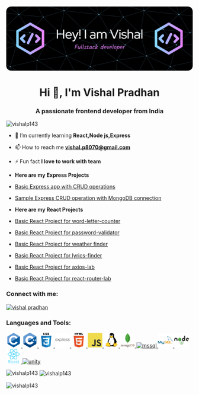 <p align="center">
  <img src="https://github.com/vishalP143/vishalP143/blob/main/github-header-image.png" />
</p>

<h1 align="center">Hi 👋, I'm Vishal Pradhan</h1>
<h3 align="center">A passionate frontend developer from India</h3>
<p align="left"> <img src="https://komarev.com/ghpvc/?username=vishalp143&label=Profile%20views&color=0e75b6&style=flat" alt="vishalp143" /> </p>

- 🌱 I’m currently learning **React,Node js,Express**

- 📫 How to reach me **vishal.p8070@gmail.com**

- ⚡ Fun fact **I love to work with team**

-   **Here are my Express Projects**

- [Basic Express app with CRUD operations](https://github.com/vishalP143/project)
- [Sample Express CRUD operation with MongoDB connection](https://github.com/vishalP143/Basic-CRUD-app-with-Express-level-2-with-MongoDB)

-  **Here are my React Projects**
-  [Basic React Project for word-letter-counter](https://github.com/vishalP143/reactProjects1/tree/main/word-letter-counter)
-  [Basic React Project for password-validator](https://github.com/vishalP143/reactProjects1/tree/main/password-validator)
-  [Basic React Project for weather finder](https://github.com/vishalP143/reactProjects1/tree/main/weather)
-  [Basic React Project for lyrics-finder](https://github.com/vishalP143/reactProjects1/tree/main/lyrics-finder)
-  [Basic React Project for axios-lab](https://github.com/vishalP143/reactProjects1/tree/main/axios-lab)
-  [Basic React Project for react-router-lab](https://github.com/vishalP143/reactProjects1/tree/main/react-router-lab)
 
<h3 align="left">Connect with me:</h3>
<p align="left">
<a href="https://www.linkedin.com/in/vishal-pradhan-65901b327/" target="blank"><img align="center" src="https://raw.githubusercontent.com/rahuldkjain/github-profile-readme-generator/master/src/images/icons/Social/linked-in-alt.svg" alt="vishal pradhan" height="30" width="40" /></a>
</p>

<h3 align="left">Languages and Tools:</h3>
<p align="left"> <a href="https://www.cprogramming.com/" target="_blank" rel="noreferrer"> <img src="https://raw.githubusercontent.com/devicons/devicon/master/icons/c/c-original.svg" alt="c" width="40" height="40"/> </a> <a href="https://www.w3schools.com/cpp/" target="_blank" rel="noreferrer"> <img src="https://raw.githubusercontent.com/devicons/devicon/master/icons/cplusplus/cplusplus-original.svg" alt="cplusplus" width="40" height="40"/> </a> <a href="https://www.w3schools.com/css/" target="_blank" rel="noreferrer"> <img src="https://raw.githubusercontent.com/devicons/devicon/master/icons/css3/css3-original-wordmark.svg" alt="css3" width="40" height="40"/> </a> <a href="https://expressjs.com" target="_blank" rel="noreferrer"> <img src="https://raw.githubusercontent.com/devicons/devicon/master/icons/express/express-original-wordmark.svg" alt="express" width="40" height="40"/> </a> <a href="https://www.w3.org/html/" target="_blank" rel="noreferrer"> <img src="https://raw.githubusercontent.com/devicons/devicon/master/icons/html5/html5-original-wordmark.svg" alt="html5" width="40" height="40"/> </a> <a href="https://developer.mozilla.org/en-US/docs/Web/JavaScript" target="_blank" rel="noreferrer"> <img src="https://raw.githubusercontent.com/devicons/devicon/master/icons/javascript/javascript-original.svg" alt="javascript" width="40" height="40"/> </a> <a href="https://www.linux.org/" target="_blank" rel="noreferrer"> <img src="https://raw.githubusercontent.com/devicons/devicon/master/icons/linux/linux-original.svg" alt="linux" width="40" height="40"/> </a> <a href="https://www.mongodb.com/" target="_blank" rel="noreferrer"> <img src="https://raw.githubusercontent.com/devicons/devicon/master/icons/mongodb/mongodb-original-wordmark.svg" alt="mongodb" width="40" height="40"/> </a> <a href="https://www.microsoft.com/en-us/sql-server" target="_blank" rel="noreferrer"> <img src="https://www.svgrepo.com/show/303229/microsoft-sql-server-logo.svg" alt="mssql" width="40" height="40"/> </a> <a href="https://www.mysql.com/" target="_blank" rel="noreferrer"> <img src="https://raw.githubusercontent.com/devicons/devicon/master/icons/mysql/mysql-original-wordmark.svg" alt="mysql" width="40" height="40"/> </a> <a href="https://nodejs.org" target="_blank" rel="noreferrer"> <img src="https://raw.githubusercontent.com/devicons/devicon/master/icons/nodejs/nodejs-original-wordmark.svg" alt="nodejs" width="40" height="40"/> </a> <a href="https://reactjs.org/" target="_blank" rel="noreferrer"> <img src="https://raw.githubusercontent.com/devicons/devicon/master/icons/react/react-original-wordmark.svg" alt="react" width="40" height="40"/> </a> <a href="https://unity.com/" target="_blank" rel="noreferrer"> <img src="https://www.vectorlogo.zone/logos/unity3d/unity3d-icon.svg" alt="unity" width="40" height="40"/> </a> </p>

<p><img align="left" src="https://github-readme-stats.vercel.app/api/top-langs?username=vishalp143&show_icons=true&locale=en&layout=compact" alt="vishalp143" /></p>

<p>&nbsp;<img align="center" src="https://github-readme-stats.vercel.app/api?username=vishalp143&show_icons=true&locale=en" alt="vishalp143" /></p>

<p><img align="center" src="https://github-readme-streak-stats.herokuapp.com/?user=vishalp143&" alt="vishalp143" /></p>
